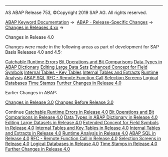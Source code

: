   

* * *

AS ABAP Release 753, ©Copyright 2019 SAP AG. All rights reserved.

[ABAP Keyword Documentation](javascript:call_link\('abenabap.htm'\)) →  [ABAP - Release-Specific Changes](javascript:call_link\('abennews.htm'\)) →  [Changes in Releases 4.xx](javascript:call_link\('abennews-4.htm'\)) → 

Changes in Release 4.0

Changes were made in the following areas as part of development for SAP Basis Releases 4.0 and 4.5:

[Catchable Runtime Errors](javascript:call_link\('abennews-40-sysexc.htm'\))
[Bit Operations and Bit Comparisons](javascript:call_link\('abennews-40-bitops.htm'\))
[Data Types in ABAP Dictionary](javascript:call_link\('abennews-40-dictionary-types.htm'\))
[Editing Large Data Sets](javascript:call_link\('abennews-40-performance.htm'\))
[Enhanced Concept for Field Symbols](javascript:call_link\('abennews-40-assign.htm'\))
[Internal Tables - Key Tables](javascript:call_link\('abennews-40-keytab.htm'\))
[Internal Tables and Extracts](javascript:call_link\('abennews-40-itab-more.htm'\))
[Runtime Analysis](javascript:call_link\('abennews-40-se30.htm'\))
[ABAP SQL](javascript:call_link\('abennews-40-open-sql.htm'\))
[RFC - Remote Function Call](javascript:call_link\('abennews-40-rfc.htm'\))
[Selection Screens](javascript:call_link\('abennews-40-selscreen.htm'\))
[Logical Databases](javascript:call_link\('abennews-40-ldb.htm'\))
[Time Stamps](javascript:call_link\('abennews-40-timestamp.htm'\))
[Further Changes in Release 4.0](javascript:call_link\('abennews-40-other-40ab.htm'\))

Earlier Changes in ABAP:

[Changes in Release 3.0](javascript:call_link\('abennews-30.htm'\))
[Changes Before Release 3.0](javascript:call_link\('abennews-21.htm'\))

Continue
[Catchable Runtime Errors in Release 4.0](javascript:call_link\('abennews-40-sysexc.htm'\))
[Bit Operations and Bit Comparisons in Release 4.0](javascript:call_link\('abennews-40-bitops.htm'\))
[Data Types in ABAP Dictionary in Release 4.0](javascript:call_link\('abennews-40-dictionary-types.htm'\))
[Editing Large Datasets in Release 4.0](javascript:call_link\('abennews-40-performance.htm'\))
[Extended Concept for Field Symbols in Release 4.0](javascript:call_link\('abennews-40-assign.htm'\))
[Internal Tables and Key Tables in Release 4.0](javascript:call_link\('abennews-40-keytab.htm'\))
[Internal Tables and Extracts in Release 4.0](javascript:call_link\('abennews-40-itab-more.htm'\))
[Runtime Analysis in Release 4.0](javascript:call_link\('abennews-40-se30.htm'\))
[ABAP SQL in Release 4.0](javascript:call_link\('abennews-40-open-sql.htm'\))
[RFC - Remote Function Call in Release 4.0](javascript:call_link\('abennews-40-rfc.htm'\))
[Selection Screens in Release 4.0](javascript:call_link\('abennews-40-selscreen.htm'\))
[Logical Databases in Release 4.0](javascript:call_link\('abennews-40-ldb.htm'\))
[Time Stamps in Release 4.0](javascript:call_link\('abennews-40-timestamp.htm'\))
[Further Changes in Release 4.0](javascript:call_link\('abennews-40-other-40ab.htm'\))